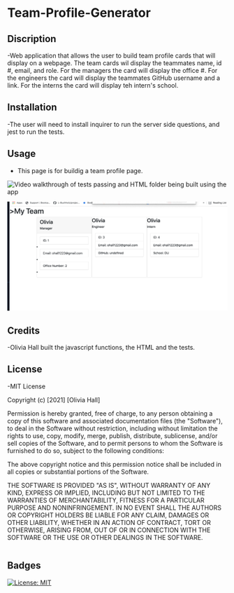 # Team-Profile-Generator

## Discription

-Web application that allows the user to build team profile cards that will display on a webpage. The team cards wil display the teammates name, id #, email, and role. For the managers the card will display the office #. For the engineers the card will display the teammates GitHub username and a link. For the interns the card will display teh intern's school.

## Installation

-The user will need to install inquirer to run the server side questions, and jest to run the tests.

## Usage

- This page is for buildig a team profile page.

![Video walkthrough of tests passing and HTML folder being built using the app ](https://watch.screencastify.com/v/fvVFwHZuwhZ0XslmKui6)

![Screenshot of the page with a randomly generated password](./Assets/screenshot1.png)

## Credits

-Olivia Hall built the javascript functions, the HTML and the tests.

## License

-MIT License

Copyright (c) [2021] [Olivia Hall]

Permission is hereby granted, free of charge, to any person obtaining a copy
of this software and associated documentation files (the "Software"), to deal
in the Software without restriction, including without limitation the rights
to use, copy, modify, merge, publish, distribute, sublicense, and/or sell
copies of the Software, and to permit persons to whom the Software is
furnished to do so, subject to the following conditions:

The above copyright notice and this permission notice shall be included in all
copies or substantial portions of the Software.

THE SOFTWARE IS PROVIDED "AS IS", WITHOUT WARRANTY OF ANY KIND, EXPRESS OR
IMPLIED, INCLUDING BUT NOT LIMITED TO THE WARRANTIES OF MERCHANTABILITY,
FITNESS FOR A PARTICULAR PURPOSE AND NONINFRINGEMENT. IN NO EVENT SHALL THE
AUTHORS OR COPYRIGHT HOLDERS BE LIABLE FOR ANY CLAIM, DAMAGES OR OTHER
LIABILITY, WHETHER IN AN ACTION OF CONTRACT, TORT OR OTHERWISE, ARISING FROM,
OUT OF OR IN CONNECTION WITH THE SOFTWARE OR THE USE OR OTHER DEALINGS IN THE
SOFTWARE.

```

```

## Badges

[![License: MIT](https://img.shields.io/badge/License-MIT-yellow.svg)](https://opensource.org/licenses/MIT)
